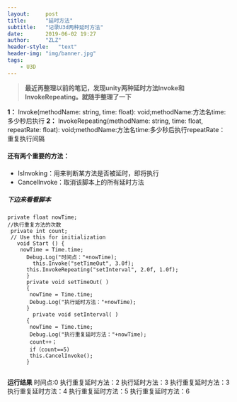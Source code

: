 ```yaml
---
layout:     post
title:      "延时方法"
subtitle:   "记录U3d两种延时方法"
date:       2019-06-02 19:27
author:     "ZLZ"
header-style:   "text"
header-img: "img/banner.jpg"
tags:
    - U3D
---
```



>**最近再整理以前的笔记，发现unity两种延时方法Invoke和InvokeRepeating。就随手整理了一下**


**1：** Invoke(methodName: string, time: float): void;methodName:方法名time:多少秒后执行
**2：** InvokeRepeating(methodName: string, time: float, repeatRate: float): void;methodName:方法名time:多少秒后执行repeatRate：重复执行间隔
#### 还有两个重要的方法：

- IsInvoking：用来判断某方法是否被延时，即将执行
- CancelInvoke：取消该脚本上的所有延时方法
##### 下边来看看脚本

```
private float nowTime;
//执行重复方法的次数   
 private int count;    
 // Use this for initialization  
   void Start () {      
    nowTime = Time.time;    
      Debug.Log("时间点："+nowTime);  
        this.Invoke("setTimeOut", 3.0f);    
      this.InvokeRepeating("setInterval", 2.0f, 1.0f);  
      }
      private void setTimeOut( )
      {
       nowTime = Time.time;  
       Debug.Log("执行延时方法："+nowTime);  
      }
        private void setInterval( )
      {
       nowTime = Time.time;  
       Debug.Log("执行重复延时方法："+nowTime);  
       count++；
       if（count==5)
       this.CancelInvoke();
      }
                
```
**运行结果**
时间点:0
执行重复延时方法：2
执行延时方法：3
执行重复延时方法：3
执行重复延时方法：4
执行重复延时方法：5
执行重复延时方法：6


